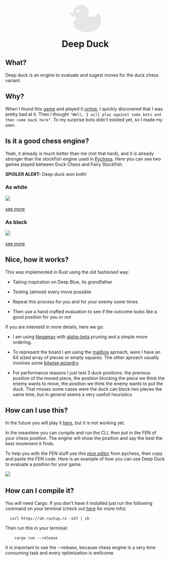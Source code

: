 <div align="center">
  <img width="100" src="img/logo_white.png" alt="ExpiraBot Logo" align="center">
</div>
<h1 align="center" style="margin-top: 20px;"> Deep Duck </h1>


## What?
Deep duck is an engine to evaluate and sugest moves for the duck chess variant.

## Why?
When I found this [game](https://www.chess.com/terms/duck-chess) and played it [online](https://www.chess.com/variants/duck-chess), I quickly discovered that I was pretty bad at it. Then I thought `"Well, I will play against some bots and then come back here"`. To my surprise bots didn't existed yet, so I made my own.

## Is it a good chess engine?
Yeah, it already is much better than me (not that hard), and it is already stronger than the stockfish engine used in [Pychess](https://www.pychess.org/). Here you can see two games played between Duck Chess and Fairy Stockfish.

**SPOILER ALERT:** Deep duck won both!

### As white
<img width="400" src="https://user-images.githubusercontent.com/48336152/214456234-71d418fa-1140-495a-a151-a9f43580fe9a.gif">

[see more](https://www.pychess.org/KjgWhlfk?ply=1)

### As black
<img width="400" src="https://user-images.githubusercontent.com/48336152/214456696-4c4863b2-415f-4383-8e43-d9aacb1ee4ea.gif">

[see more](https://www.pychess.org/rAiY9Qzd?ply=1)

## Nice, how it works? 
This was implemented in Rust using the old fashioned way: 

- Taking inspiration on Deep Blue, its grandfather

- Testing (almost) every move possible

- Repeat this process for you and for your enemy some times

- Then use a hand crafted evaluation to see if the outcome looks like a good position for you or not

If you are interestd in more details, here we go:

- I am using [Negamax](https://www.chessprogramming.org/Negamax) with [alpha-beta](https://www.chessprogramming.org/Alpha-Beta) pruning and a simple move ordering.

- To represent the board I am using the [mailbox](https://www.chessprogramming.org/Mailbox) aproach, were I have an 64 sized array of pieces or empty squares. The other aproach usually involves some [bitwise wizardry](https://www.chessprogramming.org/Bitboards).

- For performance reasons I just test 3 duck positions: the previous position of the moved piece, the position blocking the piece we think the enemy wants to move, the position we think the enemy wants to put the duck. That misses some cases were the duck can block two pieces the same time, but in general seems a very usefull heuristics.

## How can I use this?
In the future you will play it [here](https://andrefpf.github.io/duckmate/), but it is not working yet.

In the meantime you can compile and run the CLI, then put in the FEN of your chess position. The engine will show the position and say the best the best movement it finds.

To help you with the FEN stuff use this [nice editor](https://www.pychess.org/editor/duck) from pychess, then copy and paste the FEN code.
Here is an example of how you can use Deep Duck to evaluate a position for your game.

<a href="https://asciinema.org/a/sYA03LaN8LYyNNDTwL7EMSP8H" target="_blank">
<img width=600 src="https://asciinema.org/a/sYA03LaN8LYyNNDTwL7EMSP8H.svg" /></a>
  
## How can I compile it?
You will need Cargo. If you don't have it installed just run the following command on your terminal (check out [here](https://doc.rust-lang.org/cargo/getting-started/installation.html) for more info):
```
  curl https://sh.rustup.rs -sSf | sh
```
Then run this in your terminal: 
```
    cargo run --release
```
It is important to use the --release, because chess engine is a very time consuming task and every optimization is wellcome.
